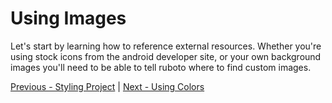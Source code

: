 # Using Images

Let's start by learning how to reference external resources. Whether you're using stock icons from the android developer site, or your own background images you'll need to be able to tell ruboto where to find custom images.


[Previous - Styling Project](https://github.com/KCErb/hello-ruboto/blob/master/training/basics/styling/index.md) |
[Next - Using Colors](https://github.com/KCErb/hello-ruboto/blob/master/training/basics/styling/using-colors.md)
